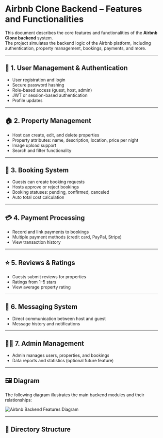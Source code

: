 # Airbnb Clone Backend – Features and Functionalities

This document describes the core features and functionalities of the **Airbnb Clone backend** system.  
The project simulates the backend logic of the Airbnb platform, including authentication, property management, bookings, payments, and more.

---

## 🔑 1. User Management & Authentication
- User registration and login
- Secure password hashing
- Role-based access (guest, host, admin)
- JWT or session-based authentication
- Profile updates

---

## 🏠 2. Property Management
- Host can create, edit, and delete properties
- Property attributes: name, description, location, price per night
- Image upload support
- Search and filter functionality

---

## 📅 3. Booking System
- Guests can create booking requests
- Hosts approve or reject bookings
- Booking statuses: pending, confirmed, canceled
- Auto total cost calculation

---

## 💳 4. Payment Processing
- Record and link payments to bookings
- Multiple payment methods (credit card, PayPal, Stripe)
- View transaction history

---

## ⭐ 5. Reviews & Ratings
- Guests submit reviews for properties
- Ratings from 1–5 stars
- View average property rating

---

## 💬 6. Messaging System
- Direct communication between host and guest
- Message history and notifications

---

## 🧑‍💼 7. Admin Management
- Admin manages users, properties, and bookings
- Data reports and statistics (optional future feature)

---

## 🖼 Diagram
The following diagram illustrates the main backend modules and their relationships:

![Airbnb Backend Features Diagram](features_diagram.png)

---

## 📁 Directory Structure
